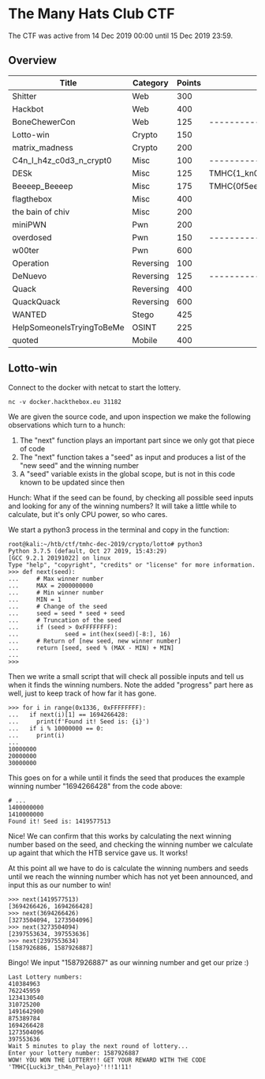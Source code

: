 # The Many Hats Club CTF
The CTF was active from 14 Dec 2019 00:00 until 15 Dec 2019 23:59.

## Overview

 Title          | Category      | Points        | Flag         |
| ------------- | ------------- | ------------- | ------------- |
| Shitter       | Web           | 300           |               |             
| Hackbot       | Web           | 400 |               |
| BoneChewerCon | Web           | 125 | ------------- |
| Lotto-win       | Crypto        | 150           |               |             
| matrix_madness| Crypto        | 200 |               | 
| C4n_I_h4z_c0d3_n_crypt0 | Misc          | 100 | ------------- |
| DESk       | Misc          | 125           | TMHC{1_kn0w_d35cr1pt1v3_n0t4t10n}              |             
| Beeeep_Beeeep  | Misc          | 175 | TMHC{0f5ee61ef3fbb4bb066df8c286ec84b07a7a5d95}              | 
| flagthebox | Misc          | 400 | |
| the bain of chiv       | Misc          | 200           |               |             
| miniPWN  | Pwn           | 200 |               | 
| overdosed | Pwn           | 150 | ------------- |
| w00ter       | Pwn           | 600           |               |             
| Operation  | Reversing     | 100 |               | 
| DeNuevo | Reversing     | 125 | ------------- |
| Quack       | Reversing     | 400           |               |             
| QuackQuack  | Reversing         | 600 |               | 
| WANTED  | Stego         | 425 |               | 
| HelpSomeoneIsTryingToBeMe  | OSINT        | 225 |               | 
| quoted  | Mobile        | 400 |               | 



## Lotto-win

Connect to the docker with netcat to start the lottery.

    nc -v docker.hackthebox.eu 31182


We are given the source code, and upon inspection we make the following observations which turn to a hunch:

 1) The "next" function plays an important part since we only got that piece of code
 2) The "next" function takes a "seed" as input and produces a list of the "new seed" and the winning number
 3) A "seed" variable exists in the global scope, but is not in this code known to be updated since then

Hunch:
What if the seed can be found, by checking all possible seed inputs and looking for any of the winning numbers? It will take a little while to calculate, but it's only CPU power, so who cares.


We start a python3 process in the terminal and copy in the function:

    root@kali:~/htb/ctf/tmhc-dec-2019/crypto/lotto# python3
    Python 3.7.5 (default, Oct 27 2019, 15:43:29) 
    [GCC 9.2.1 20191022] on linux
    Type "help", "copyright", "credits" or "license" for more information.
    >>> def next(seed):
    ...     # Max winner number
    ...     MAX = 2000000000
    ...     # Min winner number
    ...     MIN = 1
    ...     # Change of the seed
    ...     seed = seed * seed + seed
    ...     # Truncation of the seed
    ...     if (seed > 0xFFFFFFFF):
    ...             seed = int(hex(seed)[-8:], 16)
    ...     # Return of [new seed, new winner number]
    ...     return [seed, seed % (MAX - MIN) + MIN]
    ... 
    >>> 


Then we write a small script that will check all possible inputs and tell us when it finds the winning numbers. Note the added "progress" part here as well, just to keep track of how far it has gone.

    >>> for i in range(0x1336, 0xFFFFFFFF):
    ...   if next(i)[1] == 1694266428:
    ...     print(f'Found it! Seed is: {i}')
    ...   if i % 10000000 == 0:
    ...     print(i)
    ... 
    10000000
    20000000
    30000000


This goes on for a while until it finds the seed that produces the example winning number "1694266428" from the code above:

    # ...
    1400000000
    1410000000
    Found it! Seed is: 1419577513


Nice! We can confirm that this works by calculating the next winning number based on the seed, and checking the winning number we calculate up againt that which the HTB service gave us. It works!

At this point all we have to do is calculate the winning numbers and seeds until we reach the winning number which has not yet been announced, and input this as our number to win!

    >>> next(1419577513)
    [3694266426, 1694266428]
    >>> next(3694266426)
    [3273504094, 1273504096]
    >>> next(3273504094)
    [2397553634, 397553636]
    >>> next(2397553634)
    [1587926886, 1587926887]


Bingo! We input "1587926887" as our winning number and get our prize :)

    Last Lottery numbers:
    410384963
    762245959
    1234130540
    310725200
    1491642900
    875389784
    1694266428
    1273504096
    397553636
    Wait 5 minutes to play the next round of lottery...
    Enter your lottery number: 1587926887
    WOW! YOU WON THE LOTTERY!! GET YOUR REWARD WITH THE CODE 'TMHC{Lucki3r_th4n_Pelayo}'!!!1!11!


